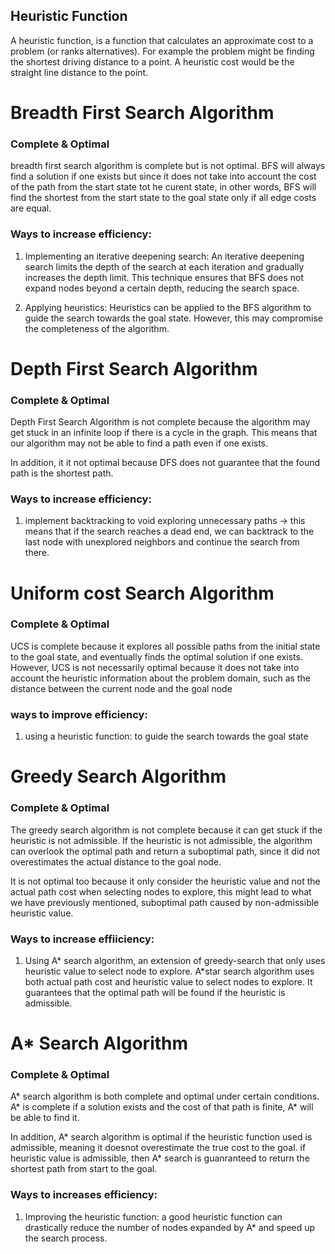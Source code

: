 ## Heuristic Function
A heuristic function, is a function that calculates an approximate cost to a problem (or ranks alternatives). For example the problem might be finding the shortest driving distance to a point. A heuristic cost would be the straight line distance to the point.



# Breadth First Search Algorithm
### Complete & Optimal
breadth first search algorithm is complete but is not optimal. BFS will always find a solution if one exists but since it does not take into account the cost of the path from the start state tot he curent state, in other words, BFS will find the shortest from the start state to the goal state only if all edge costs are equal.

### Ways to increase efficiency:
1. Implementing an iterative deepening search: An iterative deepening search limits the depth of the search at each iteration and gradually increases the depth limit. This technique ensures that BFS does not expand nodes beyond a certain depth, reducing the search space.

2. Applying heuristics: Heuristics can be applied to the BFS algorithm to guide the search towards the goal state. However, this may compromise the completeness of the algorithm.


# Depth First Search Algorithm

### Complete & Optimal
Depth First Search Algorithm is not complete because the algorithm may get stuck in an infinite loop if there is a cycle in the graph. This means that our algorithm may not be able to find a path even if one exists.

In addition, it it not optimal because DFS does not guarantee that the found path is the shortest path.

### Ways to increase efficiency:
1. implement backtracking to void exploring unnecessary paths -> this means that if the search reaches a dead end, we can backtrack to the last node with unexplored neighbors and continue the search from there.


# Uniform cost Search Algorithm

### Complete & Optimal

UCS is complete because it explores all possible paths from the initial state to the goal state, and eventually finds the optimal solution if one exists. However, UCS is not necessarily optimal because it does not take into account the heuristic information about the problem domain, such as the distance between the current node and the goal node

### ways to improve efficiency:
1. using a heuristic function: to guide the search towards the goal state


# Greedy Search Algorithm

### Complete & Optimal

The greedy search algorithm is not complete because it can get stuck if the heuristic is not admissible.  If the heuristic is not admissible, the algorithm can overlook the optimal path and return a suboptimal path, since it did not overestimates the actual distance to the goal node. 

It is not optimal too because it only consider the heuristic value and not the actual path cost when selecting nodes to explore, this might lead to what we have previously mentioned, suboptimal path caused by non-admissible heuristic value. 

### Ways to increase effiiciency:
1. Using A* search algorithm, an extension of greedy-search that only uses heuristic value to select node to explore. A*star search algorithm uses both actual path cost and heuristic value to select nodes to explore. It guarantees that the optimal path will be found if the heuristic is admissible.



# A* Search Algorithm

### Complete & Optimal

A* search algorithm is both complete and optimal under certain conditions.
A* is complete if a solution exists and the cost of that path is finite, A* will be able to find it.

In addition, A* search algorithm is optimal if the heuristic function used is admissible, meaning it doesnot overestimate the true cost to the goal. if heuristic value is admissible, then A* search is guanranteed to return the shortest path from start to the goal.

### Ways to increases efficiency:
1. Improving the heuristic function: a good heuristic function can drastically reduce the number of nodes expanded by A* and speed up the search process.
